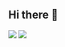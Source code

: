 ## Hi there 👋

![](https://github-readme-stats.vercel.app/api/top-langs/?username=TFHD-s&theme=radical&hide_langs_below=8)
![](https://github-readme-stats.vercel.app/api?username=TFHD-s&show_icons=true&theme=radical&count_private=true)

<!--
**TFHD/TFHD** is a ✨ _special_ ✨ repository because its `README.md` (this file) appears on your GitHub profile.

Here are some ideas to get you started:

- 🔭 I’m currently working on ...
- 🌱 I’m currently learning ...
- 👯 I’m looking to collaborate on ...
- 🤔 I’m looking for help with ...
- 💬 Ask me about ...
- 📫 How to reach me: ...
- 😄 Pronouns: ...
- ⚡ Fun fact: ...
-->
